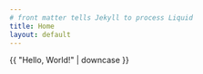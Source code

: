 ```yaml
---
# front matter tells Jekyll to process Liquid
title: Home
layout: default
---
```

{{ "Hello, World!" | downcase }}
